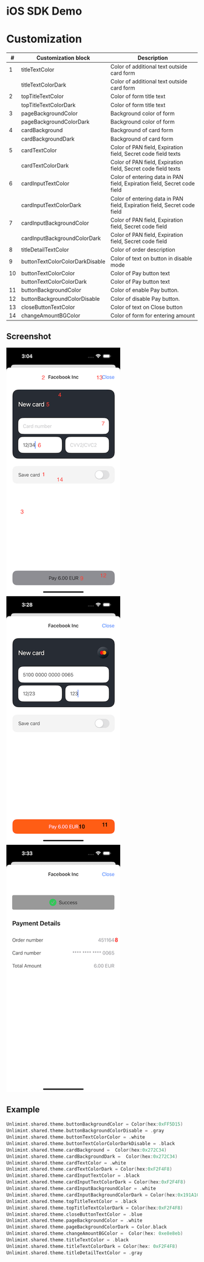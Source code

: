iOS SDK Demo
========

# Customization


|#  |Customization block            |Description
|---|-------------------------------|-------------------------------------------------------------------------|
|1  |titleTextColor                 |Color of additional text outside card form                               |
|   |titleTextColorDark             |Color of additional text outside card form                               |
|2  |topTitleTextColor              |Color of form title text                                                 |
|   |topTitleTextColorDark          |Color of form title text                                                 |
|3  |pageBackgroundColor            |Background color of form                                                 |
|   |pageBackgroundColorDark        |Background color of form                                                 |
|4  |cardBackground                 |Background of card form                                                  |
|   |cardBackgroundDark             |Background of card form                                                  |
|5  |cardTextColor                  |Color of PAN field, Expiration field, Secret code field texts            |
|   |cardTextColorDark              |Color of PAN field, Expiration field, Secret code field texts            |
|6  |cardInputTextColor             |Color of entering data in PAN field, Expiration field, Secret code field |
|   |cardInputTextColorDark         |Color of entering data in PAN field, Expiration field, Secret code field |
|7  |cardInputBackgroundColor       |Color of PAN field, Expiration field, Secret code field                  |
|   |cardInputBackgroundColorDark   |Color of PAN field, Expiration field, Secret code field                  |
|8  |titleDetailTextColor           |Color of order description                                               |
|9  |buttonTextColorColorDarkDisable|Color of text on button in disable mode                                  |
|10 |buttonTextColorColor           |Color of Pay button text                                                 |
|   |buttonTextColorColorDark       |Color of Pay button text                                                 |
|11 |buttonBackgroundColor          |Color of enable Pay button.                                              |
|12 |buttonBackgroundColorDisable   |Color of disable Pay button.                                             |
|13 |closeButtonTextColor           |Color of text on Close button                                            |
|14 |changeAmountBGColor            |Color of form for entering amount                                        |


## Screenshot

![Description](/Documents/Images/NewCard.png)
![Description](/Documents/Images/NewCardWithData.png)
![Description](/Documents/Images/StatusPage.png)


## Example

```swift 
Unlimint.shared.theme.buttonBackgroundColor = Color(hex:0xFF5D15)
Unlimint.shared.theme.buttonBackgroundColorDisable = .gray
Unlimint.shared.theme.buttonTextColorColor = .white
Unlimint.shared.theme.buttonTextColorColorDarkDisable = .black
Unlimint.shared.theme.cardBackground =  Color(hex:0x272C34)
Unlimint.shared.theme.cardBackgroundDark =  Color(hex:0x272C34)
Unlimint.shared.theme.cardTextColor = .white
Unlimint.shared.theme.cardTextColorDark = Color(hex:0xF2F4F8)
Unlimint.shared.theme.cardInputTextColor = .black
Unlimint.shared.theme.cardInputTextColorDark = Color(hex:0xF2F4F8)
Unlimint.shared.theme.cardInputBackgroundColor = .white
Unlimint.shared.theme.cardInputBackgroundColorDark = Color(hex:0x191A1C)
Unlimint.shared.theme.topTitleTextColor = .black
Unlimint.shared.theme.topTitleTextColorDark = Color(hex:0xF2F4F8)
Unlimint.shared.theme.closeButtonTextColor = .blue
Unlimint.shared.theme.pageBackgroundColor = .white
Unlimint.shared.theme.pageBackgroundColorDark = Color.black
Unlimint.shared.theme.changeAmountBGColor =  Color(hex: 0xe8e8eb)
Unlimint.shared.theme.titleTextColor = .black
Unlimint.shared.theme.titleTextColorDark = Color(hex: 0xF2F4F8)
Unlimint.shared.theme.titleDetailTextColor = .gray
```
